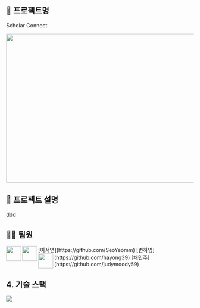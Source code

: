 ## 📍 프로젝트명
Scholar Connect

<img src="https://github.com/judymoody59/Musccat_Example/assets/108432112/480842ee-9f8f-47ea-9ae1-8db35515fe14" width="600" height="400" />



## 🔎 프로젝트 설명
ddd
## 👩‍💻 팀원
<img align="left" width="40" height="40" src="https://avatars.githubusercontent.com/u/67866773?v=4">
[이서연](https://github.com/SeoYeomm)
<img align="left" width="40" height="40" src="https://avatars.githubusercontent.com/u/67866773?v=4">
[변하영](https://github.com/hayong39)
<img align="left" width="40" height="40" src="https://avatars.githubusercontent.com/u/67866773?v=4">
[채민주](https://github.com/judymoody59)

## 4. 기술 스택
<img src="https://img.shields.io/badge/Python-3776AB?style=for-the-badge&logo=Python&logoColor=white">


